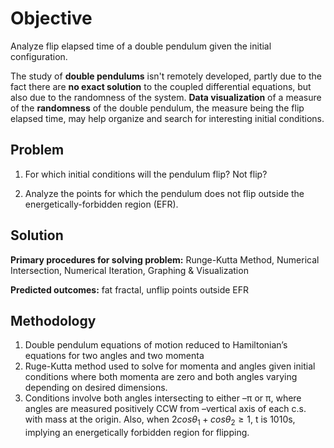 # Objective

Analyze flip elapsed time of a double pendulum given the initial configuration.

The study of **double pendulums** isn't remotely developed, partly due to the fact there are **no exact solution** to the coupled differential equations, but also due to the randomness of the system. **Data visualization** of a measure of the **randomness** of the double pendulum, the measure being the flip elapsed time, may help organize and search for interesting initial conditions.

## Problem

1. For which initial conditions will the pendulum flip? Not flip?

2. Analyze the points for which the pendulum does not flip outside the energetically-forbidden region (EFR).

## Solution

**Primary procedures for solving problem:** Runge-Kutta Method, Numerical Intersection, Numerical Iteration, Graphing & Visualization

**Predicted outcomes:** fat fractal, unflip points outside EFR

## Methodology

1. Double pendulum equations of motion reduced to Hamiltonian’s equations for two angles and two momenta
2. Ruge-Kutta method used to solve for momenta and angles given initial conditions where both momenta are zero and both angles varying depending on desired dimensions.
3. Conditions involve both angles intersecting to either –π or π, where angles are measured positively CCW from –vertical axis of each c.s. with mass at the origin. Also, when $`2cosθ_1 + cosθ_2 ≥ 1`$, t is 1010s, implying an energetically forbidden region for flipping.
